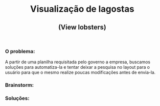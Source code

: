 <header >
  <h1 align="center">Visualização de lagostas</h1>
  <h2 align="center">(View lobsters)</h1>
</header>

<body>
  <main>
    <div> 
      <h3>O problema:</h3>
      <p>
        A partir de uma planilha requisitada pelo governo a empresa, buscamos soluções para automatiza-la e tentar deixar a pesquisa no layout para o usuário
        para que o mesmo realize poucas modificações antes de envia-la.
      </p>
    </div>
    <div>
      <h3>Brainstorm:</h3>
    </div>
    <div>
      <h3>Soluções:</h3>
    </div> 
  </main>
</body>
